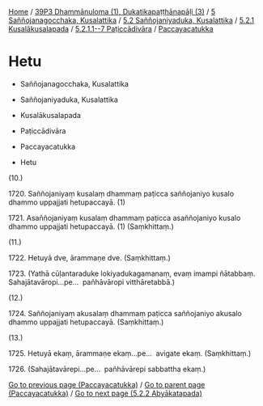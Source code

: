 
[Home](/) / [39P3 Dhammānuloma (1), Dukatikapaṭṭhānapāḷi (3)](../../../../...md) / [5 Saññojanagocchaka, Kusalattika](../../../...md) / [5.2 Saññojaniyaduka, Kusalattika](../../...md) / [5.2.1 Kusalākusalapada](../...md) / [5.2.1.1--7 Paṭiccādivāra](...md) / [Paccayacatukka](../39P3/5/5.2/5.2.1/5.2.1.1--7/Paccayacatukka.md)

# Hetu

* Saññojanagocchaka, Kusalattika

* Saññojaniyaduka, Kusalattika

* Kusalākusalapada

* Paṭiccādivāra

* Paccayacatukka

* Hetu

(10.)

1720\. Saññojaniyaṃ kusalaṃ dhammaṃ paṭicca saññojaniyo kusalo dhammo uppajjati hetupaccayā. (1)

1721\. Asaññojaniyaṃ kusalaṃ dhammaṃ paṭicca asaññojaniyo kusalo dhammo uppajjati hetupaccayā. (1) (Saṃkhittaṃ.)

(11.)

1722\. Hetuyā dve, ārammaṇe dve. (Saṃkhittaṃ.)

1723\. (Yathā cūḷantaraduke lokiyadukagamanaṃ, evaṃ imampi ñātabbaṃ. Sahajātavāropi…pe…  pañhāvāropi vitthāretabbā.)

(12.)

1724\. Saññojaniyaṃ akusalaṃ dhammaṃ paṭicca saññojaniyo akusalo dhammo uppajjati hetupaccayā. (Saṃkhittaṃ.)

(13.)

1725\. Hetuyā ekaṃ, ārammaṇe ekaṃ…pe…  avigate ekaṃ. (Saṃkhittaṃ.)

1726\. (Sahajātavārepi…pe…  pañhāvārepi sabbattha ekaṃ.)

[Go to previous page (Paccayacatukka)](../39P3/5/5.2/5.2.1/5.2.1.1--7/Paccayacatukka.md) / [Go to parent page (Paccayacatukka)](../39P3/5/5.2/5.2.1/5.2.1.1--7/Paccayacatukka.md) / [Go to next page (5.2.2 Abyākatapada)](../../../5.2.2.md)


